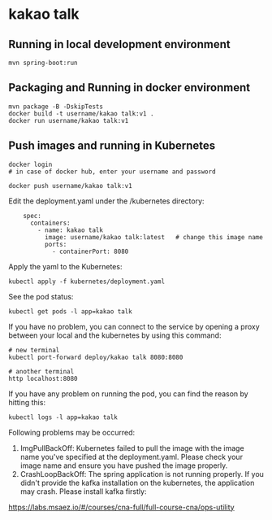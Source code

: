 # kakao talk

## Running in local development environment

```
mvn spring-boot:run
```

## Packaging and Running in docker environment

```
mvn package -B -DskipTests
docker build -t username/kakao talk:v1 .
docker run username/kakao talk:v1
```

## Push images and running in Kubernetes

```
docker login 
# in case of docker hub, enter your username and password

docker push username/kakao talk:v1
```

Edit the deployment.yaml under the /kubernetes directory:
```
    spec:
      containers:
        - name: kakao talk
          image: username/kakao talk:latest   # change this image name
          ports:
            - containerPort: 8080

```

Apply the yaml to the Kubernetes:
```
kubectl apply -f kubernetes/deployment.yaml
```

See the pod status:
```
kubectl get pods -l app=kakao talk
```

If you have no problem, you can connect to the service by opening a proxy between your local and the kubernetes by using this command:
```
# new terminal
kubectl port-forward deploy/kakao talk 8080:8080

# another terminal
http localhost:8080
```

If you have any problem on running the pod, you can find the reason by hitting this:
```
kubectl logs -l app=kakao talk
```

Following problems may be occurred:

1. ImgPullBackOff:  Kubernetes failed to pull the image with the image name you've specified at the deployment.yaml. Please check your image name and ensure you have pushed the image properly.
1. CrashLoopBackOff: The spring application is not running properly. If you didn't provide the kafka installation on the kubernetes, the application may crash. Please install kafka firstly:

https://labs.msaez.io/#/courses/cna-full/full-course-cna/ops-utility

